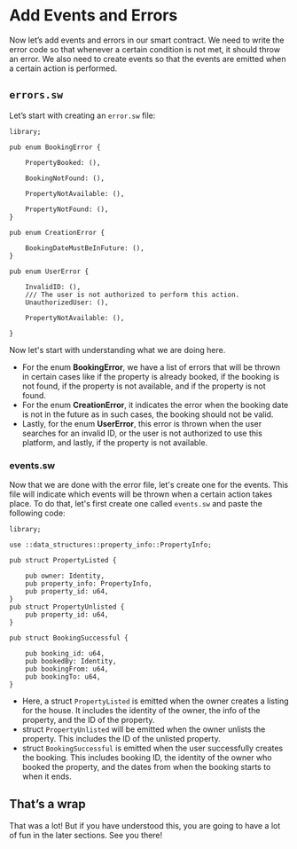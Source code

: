 # Add Events and Errors

Now let’s add events and errors in our smart contract. We need to write the error code so that whenever a certain condition is not met, it should throw an error. We also need to create events so that the events are emitted when a certain action is performed. 

## `errors.sw`

Let’s start with creating an `error.sw` file: 

```
library;

pub enum BookingError {

    PropertyBooked: (),

    BookingNotFound: (),

    PropertyNotAvailable: (),

    PropertyNotFound: (),
}

pub enum CreationError {

    BookingDateMustBeInFuture: (),
}

pub enum UserError {

    InvalidID: (),
    /// The user is not authorized to perform this action.
    UnauthorizedUser: (),

    PropertyNotAvailable: (),

}
```

Now let's start with understanding what we are doing here. 

- For the enum **BookingError**, we have a list of errors that will be thrown in certain cases like if the property is already booked, if the booking is not found, if the property is not available, and if the property is not found.
- For the enum **CreationError**, it indicates the error when the booking date is not in the future as in such cases, the booking should not be valid.
- Lastly, for the enum **UserError**, this error is thrown when the user searches for an invalid ID, or the user is not authorized to use this platform, and lastly, if the property is not available.

### events.sw

Now that we are done with the error file, let's create one for the events. This file will indicate which events will be thrown when a certain action takes place. To do that, let's first create one called `events.sw` and paste the following code: 

```
library;

use ::data_structures::property_info::PropertyInfo;

pub struct PropertyListed {

    pub owner: Identity,
    pub property_info: PropertyInfo,
    pub property_id: u64,
}
pub struct PropertyUnlisted {
    pub property_id: u64,
}

pub struct BookingSuccessful {

    pub booking_id: u64,
    pub bookedBy: Identity,
    pub bookingFrom: u64,
    pub bookingTo: u64,
}
```

- Here, a struct `PropertyListed` is emitted when the owner creates a listing for the house. It includes the identity of the owner, the info of the property, and the ID of the property.
- struct `PropertyUnlisted` will be emitted when the owner unlists the property. This includes the ID of the unlisted property.
- struct `BookingSuccessful` is emitted when the user successfully creates the booking. This includes booking ID, the identity of the owner who booked the property, and the dates from when the booking starts to when it ends.

## That’s a wrap

That was a lot! But if you have understood this, you are going to have a lot of fun in the later sections. See you there!